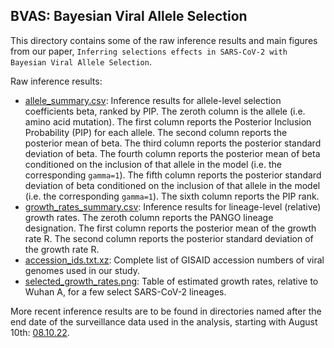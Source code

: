 
## BVAS: Bayesian Viral Allele Selection 

This directory contains some of the raw inference results and main figures from
our paper, `Inferring selections effects in SARS-CoV-2 with Bayesian Viral Allele Selection`.

Raw inference results:
 - [allele_summary.csv](allele_summary.csv): Inference results for allele-level selection coefficients beta, ranked by PIP. The zeroth column is the allele (i.e. amino acid mutation). The first column reports the Posterior Inclusion Probability (PIP) for each allele. The second column reports the posterior mean of beta. The third column reports the posterior standard deviation of beta. The fourth column reports the posterior mean of beta conditioned on the inclusion of that allele in the model (i.e. the corresponding `gamma=1`). The fifth column reports the posterior standard deviation of beta conditioned on the inclusion of that allele in the model (i.e. the corresponding `gamma=1`). The sixth column reports the PIP rank.
 - [growth_rates_summary.csv](growth_rates_summary.csv): Inference results for lineage-level (relative) growth rates. The zeroth column reports the PANGO lineage designation. The first column reports the posterior mean of the growth rate R. The second column reports the posterior standard deviation of the growth rate R.
 - [accession_ids.txt.xz](accession_ids.txt.xz): Complete list of GISAID accession numbers of viral genomes used in our study. 
 - [selected_growth_rates.png](selected_growth_rates.png): Table of estimated growth rates, relative to Wuhan A, for a few select SARS-CoV-2 lineages. 

More recent inference results are to be found in directories named after the end date of the surveillance data used in the analysis, starting with August 10th: [08.10.22](08.10.22/).

